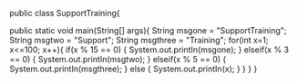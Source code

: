 public class SupportTraining{

 public static void main(String[] args){
     String msgone = "SupportTraining";
     String msgtwo = "Support";
     String msgthree = "Training";
   for(int x=1; x<=100; x++){
     if(x % 15 == 0)
      {
        System.out.printIn(msgone);
      }
     elseif(x % 3 == 0)
       {
         System.out.printIn(msgtwo);
       }
     elseif(x % 5 == 0)
       {
         System.out.printIn(msgthree);
       }
     else
       {
         System.out.printIn(x);
       }
     }
   }
 }  
